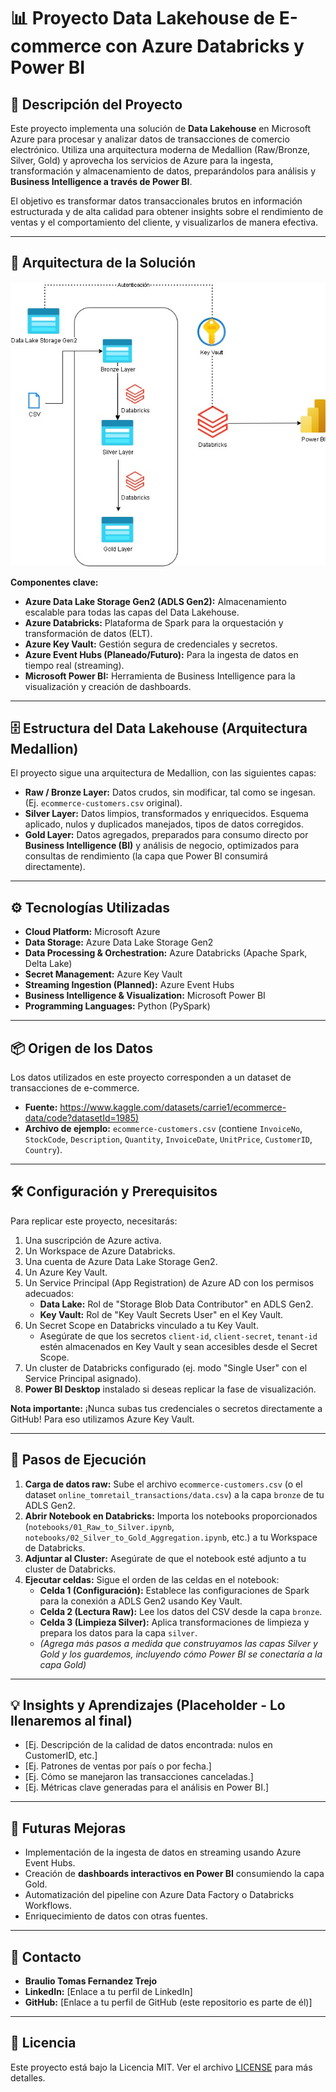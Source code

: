 # 📊 Proyecto Data Lakehouse de E-commerce con Azure Databricks y Power BI

## 📝 Descripción del Proyecto

Este proyecto implementa una solución de **Data Lakehouse** en Microsoft Azure para procesar y analizar datos de transacciones de comercio electrónico. Utiliza una arquitectura moderna de Medallion (Raw/Bronze, Silver, Gold) y aprovecha los servicios de Azure para la ingesta, transformación y almacenamiento de datos, preparándolos para análisis y **Business Intelligence a través de Power BI**.

El objetivo es transformar datos transaccionales brutos en información estructurada y de alta calidad para obtener insights sobre el rendimiento de ventas y el comportamiento del cliente, y visualizarlos de manera efectiva.

---

## 🚀 Arquitectura de la Solución

![Texto alternativo para el diagrama](Diagrama.jpg)

**Componentes clave:**
* **Azure Data Lake Storage Gen2 (ADLS Gen2):** Almacenamiento escalable para todas las capas del Data Lakehouse.
* **Azure Databricks:** Plataforma de Spark para la orquestación y transformación de datos (ELT).
* **Azure Key Vault:** Gestión segura de credenciales y secretos.
* **Azure Event Hubs (Planeado/Futuro):** Para la ingesta de datos en tiempo real (streaming).
* **Microsoft Power BI:** Herramienta de Business Intelligence para la visualización y creación de dashboards.

---

## 🗄️ Estructura del Data Lakehouse (Arquitectura Medallion)

El proyecto sigue una arquitectura de Medallion, con las siguientes capas:

* **Raw / Bronze Layer:** Datos crudos, sin modificar, tal como se ingesan. (Ej. `ecommerce-customers.csv` original).
* **Silver Layer:** Datos limpios, transformados y enriquecidos. Esquema aplicado, nulos y duplicados manejados, tipos de datos corregidos.
* **Gold Layer:** Datos agregados, preparados para consumo directo por **Business Intelligence (BI)** y análisis de negocio, optimizados para consultas de rendimiento (la capa que Power BI consumirá directamente).

---

## ⚙️ Tecnologías Utilizadas

* **Cloud Platform:** Microsoft Azure
* **Data Storage:** Azure Data Lake Storage Gen2
* **Data Processing & Orchestration:** Azure Databricks (Apache Spark, Delta Lake)
* **Secret Management:** Azure Key Vault
* **Streaming Ingestion (Planned):** Azure Event Hubs
* **Business Intelligence & Visualization:** Microsoft Power BI
* **Programming Languages:** Python (PySpark)

---

## 📦 Origen de los Datos

Los datos utilizados en este proyecto corresponden a un dataset de transacciones de e-commerce.

* **Fuente:** [https://www.kaggle.com/datasets/carrie1/ecommerce-data/code?datasetId=1985)](https://www.kaggle.com/datasets/carrie1/ecommerce-data/code?datasetId=1985)
* **Archivo de ejemplo:** `ecommerce-customers.csv` (contiene `InvoiceNo`, `StockCode`, `Description`, `Quantity`, `InvoiceDate`, `UnitPrice`, `CustomerID`, `Country`).

---

## 🛠️ Configuración y Prerequisitos

Para replicar este proyecto, necesitarás:

1.  Una suscripción de Azure activa.
2.  Un Workspace de Azure Databricks.
3.  Una cuenta de Azure Data Lake Storage Gen2.
4.  Un Azure Key Vault.
5.  Un Service Principal (App Registration) de Azure AD con los permisos adecuados:
    * **Data Lake:** Rol de "Storage Blob Data Contributor" en ADLS Gen2.
    * **Key Vault:** Rol de "Key Vault Secrets User" en el Key Vault.
6.  Un Secret Scope en Databricks vinculado a tu Key Vault.
    * Asegúrate de que los secretos `client-id`, `client-secret`, `tenant-id` estén almacenados en Key Vault y sean accesibles desde el Secret Scope.
7.  Un cluster de Databricks configurado (ej. modo "Single User" con el Service Principal asignado).
8.  **Power BI Desktop** instalado si deseas replicar la fase de visualización.

**Nota importante:** ¡Nunca subas tus credenciales o secretos directamente a GitHub! Para eso utilizamos Azure Key Vault.

---

## 🚀 Pasos de Ejecución

1.  **Carga de datos raw:** Sube el archivo `ecommerce-customers.csv` (o el dataset `online_tomretail_transactions/data.csv`) a la capa `bronze` de tu ADLS Gen2.
2.  **Abrir Notebook en Databricks:** Importa los notebooks proporcionados (`notebooks/01_Raw_to_Silver.ipynb`, `notebooks/02_Silver_to_Gold_Aggregation.ipynb`, etc.) a tu Workspace de Databricks.
3.  **Adjuntar al Cluster:** Asegúrate de que el notebook esté adjunto a tu cluster de Databricks.
4.  **Ejecutar celdas:** Sigue el orden de las celdas en el notebook:
    * **Celda 1 (Configuración):** Establece las configuraciones de Spark para la conexión a ADLS Gen2 usando Key Vault.
    * **Celda 2 (Lectura Raw):** Lee los datos del CSV desde la capa `bronze`.
    * **Celda 3 (Limpieza Silver):** Aplica transformaciones de limpieza y prepara los datos para la capa `silver`.
    * *(Agrega más pasos a medida que construyamos las capas Silver y Gold y los guardemos, incluyendo cómo Power BI se conectaría a la capa Gold)*

---

## 💡 Insights y Aprendizajes (Placeholder - Lo llenaremos al final)

* [Ej. Descripción de la calidad de datos encontrada: nulos en CustomerID, etc.]
* [Ej. Patrones de ventas por país o por fecha.]
* [Ej. Cómo se manejaron las transacciones canceladas.]
* [Ej. Métricas clave generadas para el análisis en Power BI.]

---

## 🔮 Futuras Mejoras

* Implementación de la ingesta de datos en streaming usando Azure Event Hubs.
* Creación de **dashboards interactivos en Power BI** consumiendo la capa Gold.
* Automatización del pipeline con Azure Data Factory o Databricks Workflows.
* Enriquecimiento de datos con otras fuentes.

---

## 📧 Contacto

* **Braulio Tomas Fernandez Trejo**
* **LinkedIn:** [Enlace a tu perfil de LinkedIn]
* **GitHub:** [Enlace a tu perfil de GitHub (este repositorio es parte de él)]

---

## 📄 Licencia

Este proyecto está bajo la Licencia MIT. Ver el archivo [LICENSE](LICENSE) para más detalles.
